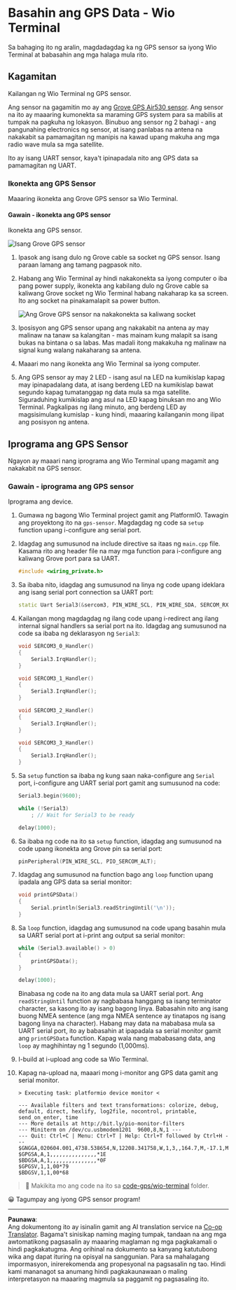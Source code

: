 <!--
CO_OP_TRANSLATOR_METADATA:
{
  "original_hash": "da6ae0a795cf06be33d23ca5b8493fc8",
  "translation_date": "2025-08-27T23:51:56+00:00",
  "source_file": "3-transport/lessons/1-location-tracking/wio-terminal-gps-sensor.md",
  "language_code": "tl"
}
-->
# Basahin ang GPS Data - Wio Terminal

Sa bahaging ito ng aralin, magdadagdag ka ng GPS sensor sa iyong Wio Terminal at babasahin ang mga halaga mula rito.

## Kagamitan

Kailangan ng Wio Terminal ng GPS sensor.

Ang sensor na gagamitin mo ay ang [Grove GPS Air530 sensor](https://www.seeedstudio.com/Grove-GPS-Air530-p-4584.html). Ang sensor na ito ay maaaring kumonekta sa maraming GPS system para sa mabilis at tumpak na pagkuha ng lokasyon. Binubuo ang sensor ng 2 bahagi - ang pangunahing electronics ng sensor, at isang panlabas na antena na nakakabit sa pamamagitan ng manipis na kawad upang makuha ang mga radio wave mula sa mga satellite.

Ito ay isang UART sensor, kaya't ipinapadala nito ang GPS data sa pamamagitan ng UART.

### Ikonekta ang GPS Sensor

Maaaring ikonekta ang Grove GPS sensor sa Wio Terminal.

#### Gawain - ikonekta ang GPS sensor

Ikonekta ang GPS sensor.

![Isang Grove GPS sensor](../../../../../translated_images/grove-gps-sensor.247943bf69b03f0d1820ef6ed10c587f9b650e8db55b936851c92412180bd3e2.tl.png)

1. Ipasok ang isang dulo ng Grove cable sa socket ng GPS sensor. Isang paraan lamang ang tamang pagpasok nito.

1. Habang ang Wio Terminal ay hindi nakakonekta sa iyong computer o iba pang power supply, ikonekta ang kabilang dulo ng Grove cable sa kaliwang Grove socket ng Wio Terminal habang nakaharap ka sa screen. Ito ang socket na pinakamalapit sa power button.

    ![Ang Grove GPS sensor na nakakonekta sa kaliwang socket](../../../../../translated_images/wio-gps-sensor.19fd52b81ce58095d5deb3d4e5a1fdd88818d76569b00b1f0d740c92dc986525.tl.png)

1. Iposisyon ang GPS sensor upang ang nakakabit na antena ay may malinaw na tanaw sa kalangitan - mas mainam kung malapit sa isang bukas na bintana o sa labas. Mas madali itong makakuha ng malinaw na signal kung walang nakaharang sa antena.

1. Maaari mo nang ikonekta ang Wio Terminal sa iyong computer.

1. Ang GPS sensor ay may 2 LED - isang asul na LED na kumikislap kapag may ipinapadalang data, at isang berdeng LED na kumikislap bawat segundo kapag tumatanggap ng data mula sa mga satellite. Siguraduhing kumikislap ang asul na LED kapag binuksan mo ang Wio Terminal. Pagkalipas ng ilang minuto, ang berdeng LED ay magsisimulang kumislap - kung hindi, maaaring kailanganin mong ilipat ang posisyon ng antena.

## Iprograma ang GPS Sensor

Ngayon ay maaari nang iprograma ang Wio Terminal upang magamit ang nakakabit na GPS sensor.

### Gawain - iprograma ang GPS sensor

Iprograma ang device.

1. Gumawa ng bagong Wio Terminal project gamit ang PlatformIO. Tawagin ang proyektong ito na `gps-sensor`. Magdagdag ng code sa `setup` function upang i-configure ang serial port.

1. Idagdag ang sumusunod na include directive sa itaas ng `main.cpp` file. Kasama rito ang header file na may mga function para i-configure ang kaliwang Grove port para sa UART.

    ```cpp
    #include <wiring_private.h>
    ```

1. Sa ibaba nito, idagdag ang sumusunod na linya ng code upang ideklara ang isang serial port connection sa UART port:

    ```cpp
    static Uart Serial3(&sercom3, PIN_WIRE_SCL, PIN_WIRE_SDA, SERCOM_RX_PAD_1, UART_TX_PAD_0);
    ```

1. Kailangan mong magdagdag ng ilang code upang i-redirect ang ilang internal signal handlers sa serial port na ito. Idagdag ang sumusunod na code sa ibaba ng deklarasyon ng `Serial3`:

    ```cpp
    void SERCOM3_0_Handler()
    {
        Serial3.IrqHandler();
    }
    
    void SERCOM3_1_Handler()
    {
        Serial3.IrqHandler();
    }
    
    void SERCOM3_2_Handler()
    {
        Serial3.IrqHandler();
    }
    
    void SERCOM3_3_Handler()
    {
        Serial3.IrqHandler();
    }
    ```

1. Sa `setup` function sa ibaba ng kung saan naka-configure ang `Serial` port, i-configure ang UART serial port gamit ang sumusunod na code:

    ```cpp
    Serial3.begin(9600);

    while (!Serial3)
        ; // Wait for Serial3 to be ready

    delay(1000);
    ```

1. Sa ibaba ng code na ito sa `setup` function, idagdag ang sumusunod na code upang ikonekta ang Grove pin sa serial port:

    ```cpp
    pinPeripheral(PIN_WIRE_SCL, PIO_SERCOM_ALT);
    ```

1. Idagdag ang sumusunod na function bago ang `loop` function upang ipadala ang GPS data sa serial monitor:

    ```cpp
    void printGPSData()
    {
        Serial.println(Serial3.readStringUntil('\n'));
    }
    ```

1. Sa `loop` function, idagdag ang sumusunod na code upang basahin mula sa UART serial port at i-print ang output sa serial monitor:

    ```cpp
    while (Serial3.available() > 0)
    {
        printGPSData();
    }
    
    delay(1000);
    ```

    Binabasa ng code na ito ang data mula sa UART serial port. Ang `readStringUntil` function ay nagbabasa hanggang sa isang terminator character, sa kasong ito ay isang bagong linya. Babasahin nito ang isang buong NMEA sentence (ang mga NMEA sentence ay tinatapos ng isang bagong linya na character). Habang may data na mababasa mula sa UART serial port, ito ay babasahin at ipapadala sa serial monitor gamit ang `printGPSData` function. Kapag wala nang mababasang data, ang `loop` ay maghihintay ng 1 segundo (1,000ms).

1. I-build at i-upload ang code sa Wio Terminal.

1. Kapag na-upload na, maaari mong i-monitor ang GPS data gamit ang serial monitor.

    ```output
    > Executing task: platformio device monitor <
    
    --- Available filters and text transformations: colorize, debug, default, direct, hexlify, log2file, nocontrol, printable, send_on_enter, time
    --- More details at http://bit.ly/pio-monitor-filters
    --- Miniterm on /dev/cu.usbmodem1201  9600,8,N,1 ---
    --- Quit: Ctrl+C | Menu: Ctrl+T | Help: Ctrl+T followed by Ctrl+H ---
    $GNGGA,020604.001,4738.538654,N,12208.341758,W,1,3,,164.7,M,-17.1,M,,*67
    $GPGSA,A,1,,,,,,,,,,,,,,,*1E
    $BDGSA,A,1,,,,,,,,,,,,,,,*0F
    $GPGSV,1,1,00*79
    $BDGSV,1,1,00*68
    ```

> 💁 Makikita mo ang code na ito sa [code-gps/wio-terminal](../../../../../3-transport/lessons/1-location-tracking/code-gps/wio-terminal) folder.

😀 Tagumpay ang iyong GPS sensor program!

---

**Paunawa**:  
Ang dokumentong ito ay isinalin gamit ang AI translation service na [Co-op Translator](https://github.com/Azure/co-op-translator). Bagama't sinisikap naming maging tumpak, tandaan na ang mga awtomatikong pagsasalin ay maaaring maglaman ng mga pagkakamali o hindi pagkakatugma. Ang orihinal na dokumento sa kanyang katutubong wika ang dapat ituring na opisyal na sanggunian. Para sa mahalagang impormasyon, inirerekomenda ang propesyonal na pagsasalin ng tao. Hindi kami mananagot sa anumang hindi pagkakaunawaan o maling interpretasyon na maaaring magmula sa paggamit ng pagsasaling ito.